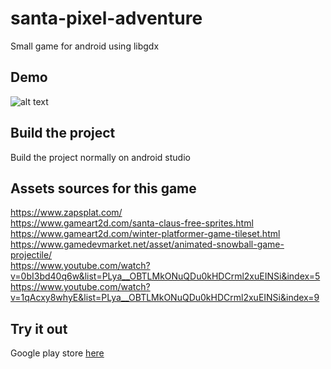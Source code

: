 # santa-pixel-adventure
Small game for android using libgdx

## Demo 

![alt text](https://github.com/caiovini/santa-pixel-adventure/blob/master/demo.gif)

## Build the project 

Build the project normally on android studio

## Assets sources for this game

https://www.zapsplat.com/<br/>
https://www.gameart2d.com/santa-claus-free-sprites.html<br/>
https://www.gameart2d.com/winter-platformer-game-tileset.html<br/>
https://www.gamedevmarket.net/asset/animated-snowball-game-projectile/<br/>
https://www.youtube.com/watch?v=0bI3bd40q6w&list=PLya__OBTLMkONuQDu0kHDCrml2xuEINSi&index=5<br/>
https://www.youtube.com/watch?v=1qAcxy8whyE&list=PLya__OBTLMkONuQDu0kHDCrml2xuEINSi&index=9<br/>

## Try it out

Google play store [here](https://play.google.com/store/apps/details?id=com.pixeladventure.game)

